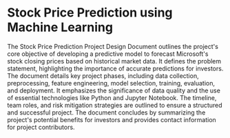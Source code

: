 # Stock Price Prediction using Machine Learning
The Stock Price Prediction Project Design Document outlines the project's core objective of developing a predictive model to forecast Microsoft's stock closing prices based on historical market data. It defines the problem statement, highlighting the importance of accurate predictions for investors. The document details key project phases, including data collection, preprocessing, feature engineering, model selection, training, evaluation, and deployment. It emphasizes the significance of data quality and the use of essential technologies like Python and Jupyter Notebook. The timeline, team roles, and risk mitigation strategies are outlined to ensure a structured and successful project. The document concludes by summarizing the project's potential benefits for investors and provides contact information for project contributors.
